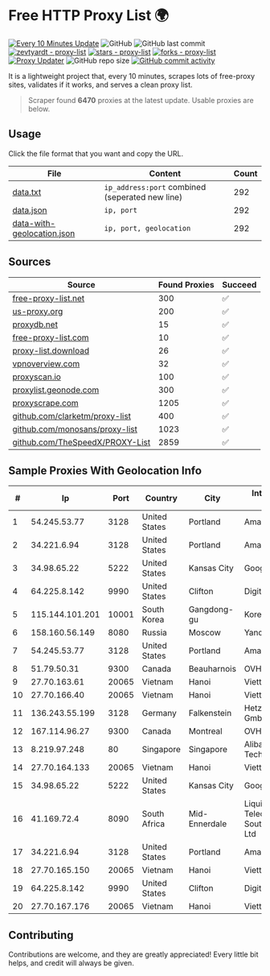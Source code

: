 
# Free HTTP Proxy List 🌍

[![Every 10 Minutes Update](https://github.com/mertguvencli/http-proxy-list/actions/workflows/main.yml/badge.svg?branch=main)](https://github.com/mertguvencli/http-proxy-list/actions/workflows/main.yml)
![GitHub](https://img.shields.io/github/license/mertguvencli/http-proxy-list)
![GitHub last commit](https://img.shields.io/github/last-commit/mertguvencli/http-proxy-list)
[![zevtyardt - proxy-list](https://img.shields.io/static/v1?label=zevtyardt&message=proxy-list&color=blue&logo=github)](https://github.com/zevtyardt/proxy-list "Go to GitHub repo")
[![stars - proxy-list](https://img.shields.io/github/stars/zevtyardt/proxy-list?style=social)](https://github.com/zevtyardt/proxy-list)
[![forks - proxy-list](https://img.shields.io/github/forks/zevtyardt/proxy-list?style=social)](https://github.com/zevtyardt/proxy-list)
[![Proxy Updater](https://github.com/zevtyardt/proxy-list/workflows/Proxy%20Updater/badge.svg)](https://github.com/zevtyardt/proxy-list/actions?query=workflow:"Proxy+Updater")
![GitHub repo size](https://img.shields.io/github/repo-size/zevtyardt/proxy-list)
[![GitHub commit activity](https://img.shields.io/github/commit-activity/m/zevtyardt/proxy-list?logo=commits)](https://github.com/zevtyardt/proxy-list/commits/main)

It is a lightweight project that, every 10 minutes, scrapes lots of free-proxy sites, validates if it works, and serves a clean proxy list.

> Scraper found **6470** proxies at the latest update. Usable proxies are below.

## Usage

Click the file format that you want and copy the URL.

|File|Content|Count|
|----|-------|-----|
|[data.txt](https://raw.githubusercontent.com/mertguvencli/http-proxy-list/main/proxy-list/data.txt)|`ip_address:port` combined (seperated new line)|292|
|[data.json](https://raw.githubusercontent.com/mertguvencli/http-proxy-list/main/proxy-list/data.json)|`ip, port`|292|
|[data-with-geolocation.json](https://raw.githubusercontent.com/mertguvencli/http-proxy-list/main/proxy-list/data-with-geolocation.json)|`ip, port, geolocation`|292|

## Sources

|Source|Found Proxies|Succeed|
|------|-------------|-------|
|[free-proxy-list.net](https://free-proxy-list.net)|300|✅|
|[us-proxy.org](https://www.us-proxy.org)|200|✅|
|[proxydb.net](http://proxydb.net)|15|✅|
|[free-proxy-list.com](https://free-proxy-list.com/?page=&port=&type%5B%5D=http&type%5B%5D=https&up_time=0&search=Search)|10|✅|
|[proxy-list.download](https://www.proxy-list.download/HTTP)|26|✅|
|[vpnoverview.com](https://vpnoverview.com/privacy/anonymous-browsing/free-proxy-servers)|32|✅|
|[proxyscan.io](https://www.proxyscan.io)|100|✅|
|[proxylist.geonode.com](https://proxylist.geonode.com/api/proxy-list?limit=300&page=1&sort_by=lastChecked&sort_type=desc&protocols=http,https)|300|✅|
|[proxyscrape.com](https://api.proxyscrape.com/v2/?request=displayproxies&protocol=http&timeout=10000&country=all&ssl=all&anonymity=all)|1205|✅|
|[github.com/clarketm/proxy-list](https://raw.githubusercontent.com/clarketm/proxy-list/master/proxy-list-raw.txt)|400|✅|
|[github.com/monosans/proxy-list](https://raw.githubusercontent.com/monosans/proxy-list/main/proxies/http.txt)|1023|✅|
|[github.com/TheSpeedX/PROXY-List](https://raw.githubusercontent.com/TheSpeedX/PROXY-List/master/http.txt)|2859|✅|


## Sample Proxies With Geolocation Info

|#|Ip|Port|Country|City|Internet Service Provider|
|-|--|----|-------|----|-------------------------|
|1|54.245.53.77|3128|United States|Portland|Amazon.com, Inc.|
|2|34.221.6.94|3128|United States|Portland|Amazon.com, Inc.|
|3|34.98.65.22|5222|United States|Kansas City|Google LLC|
|4|64.225.8.142|9990|United States|Clifton|DigitalOcean, LLC|
|5|115.144.101.201|10001|South Korea|Gangdong-gu|Korea Telecom|
|6|158.160.56.149|8080|Russia|Moscow|Yandex.Cloud LLC|
|7|54.245.53.77|3128|United States|Portland|Amazon.com, Inc.|
|8|51.79.50.31|9300|Canada|Beauharnois|OVH SAS|
|9|27.70.163.61|20065|Vietnam|Hanoi|Viettel Group|
|10|27.70.166.40|20065|Vietnam|Hanoi|Viettel Group|
|11|136.243.55.199|3128|Germany|Falkenstein|Hetzner Online GmbH|
|12|167.114.96.27|9300|Canada|Montreal|OVH SAS|
|13|8.219.97.248|80|Singapore|Singapore|Alibaba (US) Technology Co., Ltd.|
|14|27.70.164.133|20065|Vietnam|Hanoi|Viettel Group|
|15|34.98.65.22|5222|United States|Kansas City|Google LLC|
|16|41.169.72.4|8090|South Africa|Mid-Ennerdale|Liquid Telecommunications South Africa (Pty) Ltd|
|17|34.221.6.94|3128|United States|Portland|Amazon.com, Inc.|
|18|27.70.165.150|20065|Vietnam|Hanoi|Viettel Group|
|19|64.225.8.142|9990|United States|Clifton|DigitalOcean, LLC|
|20|27.70.167.176|20065|Vietnam|Hanoi|Viettel Group|



## Contributing

Contributions are welcome, and they are greatly appreciated! Every
little bit helps, and credit will always be given.

